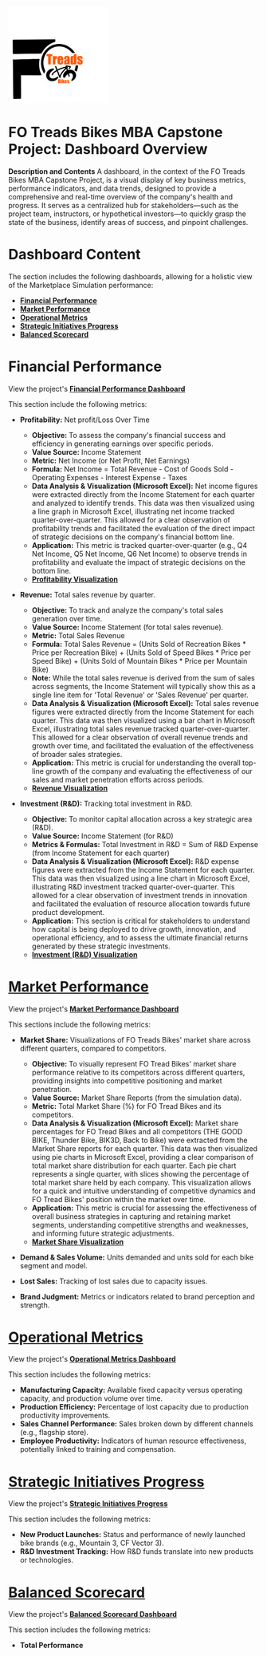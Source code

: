 <img src="https://github.com/LashawnFofung/FO-Tread-Bikes/raw/main/FO%20Tread%20Bikes%20Logo%20PNG.png" width="200" alt="FO Tread Bikes Logo">

<h1>FO Treads Bikes MBA Capstone Project: Dashboard Overview</h1>

<b>Description and Contents</b>
A dashboard, in the context of the FO Treads Bikes MBA Capstone Project, is a visual display of key business metrics, performance indicators, and data trends, designed to provide a comprehensive and real-time overview of the company's health and progress. It serves as a centralized hub for stakeholders—such as the project team, instructors, or hypothetical investors—to quickly grasp the state of the business, identify areas of success, and pinpoint challenges.

<h1>Dashboard Content</h1>

The section includes the following dashboards, allowing for a holistic view of the Marketplace Simulation performance:

  - [<b>Financial Performance</b>](https://github.com/LashawnFofung/FO-Tread-Bikes/blob/main/Dashboard/Dashboard%20Overview.md#financial-performance)
  - [<b>Market Performance</b>](https://github.com/LashawnFofung/FO-Tread-Bikes/blob/main/Dashboard/Dashboard%20Overview.md#market-performance)
  - [<b>Operational Metrics</b>](https://github.com/LashawnFofung/FO-Tread-Bikes/blob/main/Dashboard/Dashboard%20Overview.md#operational-metrics)
  - [<b>Strategic Initiatives Progress</b>](https://github.com/LashawnFofung/FO-Tread-Bikes/blob/main/Dashboard/Dashboard%20Overview.md#strategic-initiatives-progress)
  - [<b>Balanced Scorecard</b>](https://github.com/LashawnFofung/FO-Tread-Bikes/blob/main/Dashboard/Dashboard%20Overview.md#balanced-scorecard)
  
<h1></h1>


<h1>Financial Performance</h1>

View the project's [<b>Financial Performance Dashboard</b>](https://github.com/LashawnFofung/FO-Tread-Bikes/blob/main/Dashboard/Dashboards/Financial%20Performance.md)

This section include the following metrics:

  - <b>Profitability:</b> Net profit/Loss Over Time
    -   <b>Objective:</b> To assess the company's financial success and efficiency in generating earnings over specific periods.
    -   <b>Value Source:</b> Income Statement
    -   <b>Metric:</b> Net Income (or Net Profit, Net Earnings)
    -   <b>Formula:</b> Net Income = Total Revenue - Cost of Goods Sold - Operating Expenses - Interest Expense - Taxes
    -   <b>Data Analysis & Visualization (Microsoft Excel):</b> Net income figures were extracted directly from the Income Statement for each quarter and analyzed to identify trends. This data was then visualized using a line graph in Microsoft Excel, illustrating net income tracked quarter-over-quarter. This allowed for a clear observation of profitability trends and facilitated the evaluation of the direct impact of strategic decisions on the company's financial bottom line.
    -   <b>Application:</b> This metric is tracked quarter-over-quarter (e.g., Q4 Net Income, Q5 Net Income, Q6 Net Income) to observe trends in profitability and evaluate the impact of strategic decisions on the bottom line.
    -   [<b>Profitability Visualization</b>](https://github.com/LashawnFofung/FO-Tread-Bikes/blob/main/Dashboard/Dashboards/Financial%20Performance.md#profitability)
  
  - <b>Revenue:</b> Total sales revenue by quarter.
    - <b>Objective:</b> To track and analyze the company's total sales generation over time.
    - <b>Value Source:</b> Income Statement (for total sales revenue).
    - <b>Metric:</b> Total Sales Revenue
    - <b>Formula:</b> Total Sales Revenue = (Units Sold of Recreation Bikes * Price per Recreation Bike) + (Units Sold of Speed Bikes * Price per Speed Bike) + (Units Sold of Mountain Bikes * Price per Mountain Bike)
    - <b>Note:</b> While the total sales revenue is derived from the sum of sales across segments, the Income Statement will typically show this as a single line item for 'Total Revenue' or 'Sales Revenue' per quarter.
    - <b>Data Analysis & Visualization (Microsoft Excel):</b> Total sales revenue figures were extracted directly from the Income Statement for each quarter. This data was then visualized using a bar chart in Microsoft Excel, illustrating total sales revenue tracked quarter-over-quarter. This allowed for a clear observation of overall revenue trends and growth over time, and facilitated the evaluation of the effectiveness of broader sales strategies.
    - <b>Application:</b> This metric is crucial for understanding the overall top-line growth of the company and evaluating the effectiveness of our sales and market penetration efforts across periods.
    - [<b>Revenue Visualization</b>](https://github.com/LashawnFofung/FO-Tread-Bikes/blob/main/Dashboard/Dashboards/Financial%20Performance.md#revenue)   
  
  - <b>Investment (R&D):</b> Tracking total investment in R&D.
    - <b>Objective:</b> To monitor capital allocation across a key strategic area (R&D). 
    - <b>Value Source:</b> Income Statement (for R&D) 
    - <b>Metrics & Formulas:</b> Total Investment in R&D = Sum of R&D Expense (from Income Statement for each quarter) 
    - <b>Data Analysis & Visualization (Microsoft Excel):</b> R&D expense figures were extracted from the Income Statement for each quarter. This data was then visualized using a line chart in Microsoft Excel, illustrating R&D investment tracked quarter-over-quarter. This allowed for a clear observation of investment trends in innovation and facilitated the evaluation of resource allocation towards future product development. 
    - <b>Application:</b> This section is critical for stakeholders to understand how capital is being deployed to drive growth, innovation, and operational efficiency, and to assess the ultimate financial returns generated by these strategic investments.
    - [<b>Investment (R&D) Visualization</b>](https://github.com/LashawnFofung/FO-Tread-Bikes/blob/main/Dashboard/Dashboards/Financial%20Performance.md#research-and-development-rd-investment) 
  

<h1></h1>

[<h1>Market Performance</h1>](https://github.com/LashawnFofung/FO-Tread-Bikes/blob/main/Dashboard/Dashboards/Market%20Performance.md)

View the project's [<b>Market Performance Dashboard</b>](https://github.com/LashawnFofung/FO-Tread-Bikes/blob/main/Dashboard/Dashboards/Market%20Performance.md)


This sections include the following metrics:

  - <b>Market Share:</b> Visualizations of FO Treads Bikes' market share across different quarters, compared to competitors.
    - <b>Objective:</b> To visually represent FO Tread Bikes' market share performance relative to its competitors across different quarters, providing insights into competitive positioning and market penetration.
    - <b>Value Source:</b> Market Share Reports (from the simulation data).
    - <b>Metric:</b> Total Market Share (%) for FO Tread Bikes and its competitors.
    - <b>Data Analysis & Visualization (Microsoft Excel):</b> Market share percentages for FO Tread Bikes and all competitors (THE GOOD BIKE, Thunder Bike, BIK3D, Back to Bike) were extracted from the Market Share reports for each quarter. This data was then visualized using pie charts in Microsoft Excel, providing a clear comparison of total market share distribution for each quarter. Each pie chart represents a single quarter, with slices showing the percentage of total market share held by each company. This visualization allows for a quick and intuitive understanding of competitive dynamics and FO Tread Bikes' position within the market over time.
    - <b>Application:</b> This metric is crucial for assessing the effectiveness of overall business strategies in capturing and retaining market segments, understanding competitive strengths and weaknesses, and informing future strategic adjustments.
    - [<b>Market Share Visualization</b>](https://github.com/LashawnFofung/FO-Tread-Bikes/blob/main/Dashboard/Dashboards/Market%20Performance.md#market-share)   
  
  - <b>Demand & Sales Volume:</b> Units demanded and units sold for each bike segment and model.

  - <b>Lost Sales:</b> Tracking of lost sales due to capacity issues.
    
  - <b>Brand Judgment:</b> Metrics or indicators related to brand perception and strength.

<h1></h1>

[<h1>Operational Metrics</h1>](https://github.com/LashawnFofung/FO-Tread-Bikes/blob/main/Dashboard/Dashboard.md#operational-metrics)

View the project's [<b>Operational Metrics Dashboard</b>](https://github.com/LashawnFofung/FO-Tread-Bikes/blob/main/Dashboard/Dashboards/Operational%20Metrics.md)

This section includes the following metrics:

  - <b>Manufacturing Capacity:</b> Available fixed capacity versus operating capacity, and production volume over time.
  - <b>Production Efficiency:</b> Percentage of lost capacity due to production productivity improvements.
  - <b>Sales Channel Performance:</b> Sales broken down by different channels (e.g., flagship store).
  - <b>Employee Productivity:</b> Indicators of human resource effectiveness, potentially linked to training and compensation.


<h1></h1>

[<h1>Strategic Initiatives Progress</h1>](https://github.com/LashawnFofung/FO-Tread-Bikes/blob/main/Dashboard/Dashboard.md#strategic-initiative-progress)

View the project's [<b>Strategic Initiatives Progress</b>](https://github.com/LashawnFofung/FO-Tread-Bikes/blob/main/Dashboard/Dashboards/Strategic%20Initiatives%20Progress.md)

This section includes the following metrics:

  - <b>New Product Launches:</b> Status and performance of newly launched bike brands (e.g., Mountain 3, CF Vector 3).
  - <b>R&D Investment Tracking:</b> How R&D funds translate into new products or technologies.


<h1></h1>

[<h1>Balanced Scorecard</h1>](https://github.com/LashawnFofung/FO-Tread-Bikes/blob/main/Dashboard/Dashboard.md#balanced-scorecard)

View the project's [<b>Balanced Scorecard Dashboard</b>](https://github.com/LashawnFofung/FO-Tread-Bikes/blob/main/Dashboard/Dashboards/Balanced%20Scorecard.md)

This section includes the following metrics:

- <b>Total Performance</b> 
